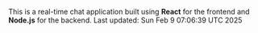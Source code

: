 This is a real-time chat application built using **React** for the frontend and **Node.js** for the backend.
Last updated: Sun Feb  9 07:06:39 UTC 2025

